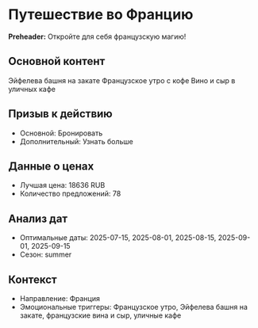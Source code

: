 # Путешествие во Францию

**Preheader:** Откройте для себя французскую магию!

## Основной контент

Эйфелева башня на закате
Французское утро с кофе
Вино и сыр в уличных кафе

## Призыв к действию

- Основной: Бронировать
- Дополнительный: Узнать больше

## Данные о ценах

- Лучшая цена: 18636 RUB
- Количество предложений: 78

## Анализ дат

- Оптимальные даты: 2025-07-15, 2025-08-01, 2025-08-15, 2025-09-01, 2025-09-15
- Сезон: summer

## Контекст

- Направление: Франция
- Эмоциональные триггеры: Французское утро, Эйфелева башня на закате, французские вина и сыр, уличные кафе
